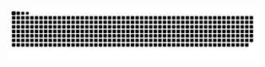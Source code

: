 <picture>
  <source media="(prefers-color-scheme: dark)" srcset="https://raw.githubusercontent.com/nick3/nick3/output/github-contribution-grid-snake-dark.svg">
  <source media="(prefers-color-scheme: light)" srcset="https://raw.githubusercontent.com/nick3/nick3/output/github-contribution-grid-snake.svg">
  <img alt="github contribution grid snake animation" src="https://raw.githubusercontent.com/nick3/nick3/output/github-contribution-grid-snake.svg">
</picture>
